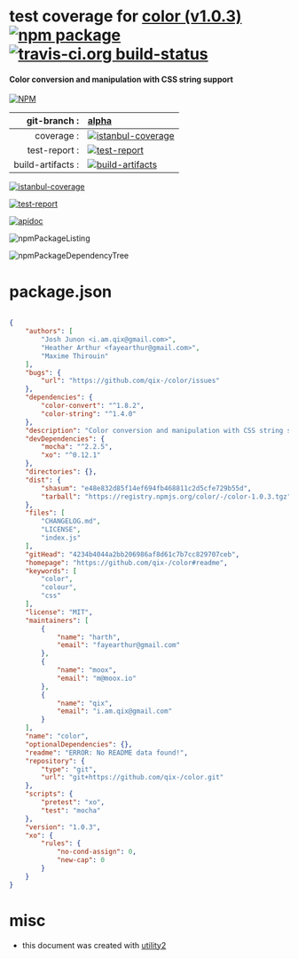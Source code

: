 # test coverage for  [color (v1.0.3)](https://github.com/qix-/color#readme)  [![npm package](https://img.shields.io/npm/v/npmtest-color.svg?style=flat-square)](https://www.npmjs.org/package/npmtest-color) [![travis-ci.org build-status](https://api.travis-ci.org/npmtest/node-npmtest-color.svg)](https://travis-ci.org/npmtest/node-npmtest-color)
#### Color conversion and manipulation with CSS string support

[![NPM](https://nodei.co/npm/color.png?downloads=true)](https://www.npmjs.com/package/color)

| git-branch : | [alpha](https://github.com/npmtest/node-npmtest-color/tree/alpha)|
|--:|:--|
| coverage : | [![istanbul-coverage](https://npmtest.github.io/node-npmtest-color/build/coverage.badge.svg)](https://npmtest.github.io/node-npmtest-color/build/coverage.html/index.html)|
| test-report : | [![test-report](https://npmtest.github.io/node-npmtest-color/build/test-report.badge.svg)](https://npmtest.github.io/node-npmtest-color/build/test-report.html)|
| build-artifacts : | [![build-artifacts](https://npmtest.github.io/node-npmtest-color/glyphicons_144_folder_open.png)](https://github.com/npmtest/node-npmtest-color/tree/gh-pages/build)|

[![istanbul-coverage](https://npmtest.github.io/node-npmtest-color/build/screenCapture.buildCustomOrg.browser.coverage.html.png)](https://npmtest.github.io/node-npmtest-color/build/coverage.html/index.html)

[![test-report](https://npmtest.github.io/node-npmtest-color/build/screenCapture.buildCustomOrg.browser.%252Fhome%252Ftravis%252Fbuild%252Fnpmtest%252Fnode-npmtest-color%252Ftmp%252Fbuild%252Ftest-report.html.png)](https://npmtest.github.io/node-npmtest-color/build/test-report.html)

[![apidoc](https://npmdoc.github.io/node-npmdoc-color/build/screenCapture.buildApidoc.browser.%252Fhome%252Ftravis%252Fbuild%252Fnpmdoc%252Fnode-npmdoc-color%252Ftmp%252Fbuild%252Fapidoc.html.png)](https://npmdoc.github.io/node-npmdoc-color/build/apidoc.html)

![npmPackageListing](https://npmtest.github.io/node-npmtest-color/build/screenCapture.npmPackageListing.svg)

![npmPackageDependencyTree](https://npmtest.github.io/node-npmtest-color/build/screenCapture.npmPackageDependencyTree.svg)



# package.json

```json

{
    "authors": [
        "Josh Junon <i.am.qix@gmail.com>",
        "Heather Arthur <fayearthur@gmail.com>",
        "Maxime Thirouin"
    ],
    "bugs": {
        "url": "https://github.com/qix-/color/issues"
    },
    "dependencies": {
        "color-convert": "^1.8.2",
        "color-string": "^1.4.0"
    },
    "description": "Color conversion and manipulation with CSS string support",
    "devDependencies": {
        "mocha": "^2.2.5",
        "xo": "^0.12.1"
    },
    "directories": {},
    "dist": {
        "shasum": "e48e832d85f14ef694fb468811c2d5cfe729b55d",
        "tarball": "https://registry.npmjs.org/color/-/color-1.0.3.tgz"
    },
    "files": [
        "CHANGELOG.md",
        "LICENSE",
        "index.js"
    ],
    "gitHead": "4234b4044a2bb206986af8d61c7b7cc829707ceb",
    "homepage": "https://github.com/qix-/color#readme",
    "keywords": [
        "color",
        "colour",
        "css"
    ],
    "license": "MIT",
    "maintainers": [
        {
            "name": "harth",
            "email": "fayearthur@gmail.com"
        },
        {
            "name": "moox",
            "email": "m@moox.io"
        },
        {
            "name": "qix",
            "email": "i.am.qix@gmail.com"
        }
    ],
    "name": "color",
    "optionalDependencies": {},
    "readme": "ERROR: No README data found!",
    "repository": {
        "type": "git",
        "url": "git+https://github.com/qix-/color.git"
    },
    "scripts": {
        "pretest": "xo",
        "test": "mocha"
    },
    "version": "1.0.3",
    "xo": {
        "rules": {
            "no-cond-assign": 0,
            "new-cap": 0
        }
    }
}
```



# misc
- this document was created with [utility2](https://github.com/kaizhu256/node-utility2)
